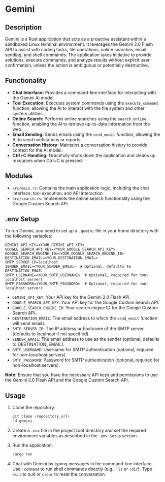 # Gemini

## Description

Gemini is a Rust application that acts as a proactive assistant within a sandboxed Linux terminal environment. It leverages the Gemini 2.0 Flash API to assist with coding tasks, file operations, online searches, email sending, and shell commands. The application takes initiative to provide solutions, execute commands, and analyze results without explicit user confirmation, unless the action is ambiguous or potentially destructive.

## Functionality

*   **Chat Interface:** Provides a command-line interface for interacting with the Gemini AI model.
*   **Tool Execution:** Executes system commands using the `execute_command` function, allowing the AI to interact with the file system and other system utilities.
*   **Online Search:** Performs online searches using the `search_online` function, enabling the AI to retrieve up-to-date information from the web.
*   **Email Sending:** Sends emails using the `send_email` function, allowing the AI to send notifications or reports.
*   **Conversation History:** Maintains a conversation history to provide context for the AI model.
*   **Ctrl+C Handling:** Gracefully shuts down the application and cleans up resources when Ctrl+C is pressed.

## Modules

*   `src/main.rs`: Contains the main application logic, including the chat interface, tool execution, and API interaction.
*   `src/search.rs`: Implements the online search functionality using the Google Custom Search API.

## .env Setup

To run Gemini, you need to set up a `.gemini` file in your home directory with the following variables:

```
GEMINI_API_KEY=<YOUR_GEMINI_API_KEY>
GOOGLE_SEARCH_API_KEY=<YOUR_GOOGLE_SEARCH_API_KEY>
GOOGLE_SEARCH_ENGINE_ID=<YOUR_GOOGLE_SEARCH_ENGINE_ID>
DESTINATION_EMAIL=<YOUR_DESTINATION_EMAIL>
SMTP_SERVER_IP=localhost
SENDER_EMAIL=<YOUR_SENDER_EMAIL>  # Optional, defaults to DESTINATION_EMAIL
SMTP_USERNAME=<YOUR_SMTP_USERNAME>  # Optional, required for non-localhost servers
SMTP_PASSWORD=<YOUR_SMTP_PASSWORD>  # Optional, required for non-localhost servers
```

*   `GEMINI_API_KEY`: Your API key for the Gemini 2.0 Flash API.
*   `GOOGLE_SEARCH_API_KEY`: Your API key for the Google Custom Search API.
*   `GOOGLE_SEARCH_ENGINE_ID`: Your search engine ID for the Google Custom Search API.
*   `DESTINATION_EMAIL`: The email address to which the `send_email` function will send emails.
*   `SMTP_SERVER_IP`: The IP address or hostname of the SMTP server (defaults to localhost if not specified).
*   `SENDER_EMAIL`: The email address to use as the sender (optional, defaults to DESTINATION_EMAIL).
*   `SMTP_USERNAME`: Username for SMTP authentication (optional, required for non-localhost servers).
*   `SMTP_PASSWORD`: Password for SMTP authentication (optional, required for non-localhost servers).

**Note:** Ensure that you have the necessary API keys and permissions to use the Gemini 2.0 Flash API and the Google Custom Search API.

## Usage

1.  Clone the repository:

    ```bash
    git clone <repository_url>
    cd gemini
    ```

2.  Create a `.env` file in the project root directory and set the required environment variables as described in the `.env Setup` section.

3.  Run the application:

    ```bash
    cargo run
    ```

4.  Chat with Gemini by typing messages in the command-line interface. Use `!command` to run shell commands directly (e.g., `!ls` or `!dir`). Type `exit` to quit or `clear` to reset the conversation.